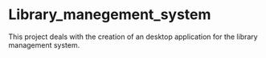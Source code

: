# Library_manegement_system
This project deals with the creation of an desktop application for the library management system.

